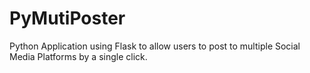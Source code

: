 # PyMutiPoster
Python Application using Flask to allow users to post to multiple Social Media Platforms by a single click.
